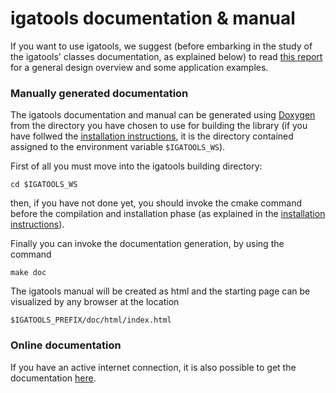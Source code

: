 # igatools documentation & manual #

If you want to use igatools, we suggest (before embarking in the study of the igatools' classes documentation, as explained below) to read [this report](https://www.dropbox.com/s/jhraxy2krvs83sz/3PV14-1-0.pdf) for a general design overview and some application examples.


### Manually generated documentation ###

The igatools documentation and manual can be generated using [Doxygen](http://www.doxygen.org) from the directory you have chosen to use for building the library (if you have follwed the [installation instructions](InstallingIgatools.md), it is the directory contained assigned to the environment variable `$IGATOOLS_WS`).

First of all you must move into the igatools building directory:
```
cd $IGATOOLS_WS
```
then, if you have not done yet, you should invoke the cmake command before the compilation and installation phase (as explained in the [installation instructions](InstallingIgatools.md)).

Finally you can invoke the documentation generation, by using the command
```
make doc
```

The igatools manual will be created as html and the starting page can be visualized by any browser at the location
```
$IGATOOLS_PREFIX/doc/html/index.html
```


### Online documentation ###

If you have an active internet connection, it is also possible to get the documentation [here](http://www.igatools.altervista.org).